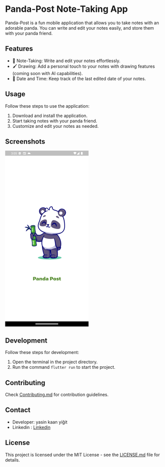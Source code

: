 # Panda-Post Note-Taking App

Panda-Post is a fun mobile application that allows you to take notes with an adorable panda. You can write and edit your notes easily, and store them with your panda friend.

## Features

- 📝 Note-Taking: Write and edit your notes effortlessly.
- 🖌️ Drawing: Add a personal touch to your notes with drawing features (coming soon with AI capabilities).
- 📅 Date and Time: Keep track of the last edited date of your notes.

## Usage

Follow these steps to use the application:

1. Download and install the application.
2. Start taking notes with your panda friend.
3. Customize and edit your notes as needed.

## Screenshots

![Panda-Post Screenshots](screenshots.png)

## Development

Follow these steps for development:

1. Open the terminal in the project directory.
2. Run the command `flutter run` to start the project.

## Contributing

Check [Contributing.md](Contributing.md) for contribution guidelines.

## Contact

- Developer: yasin kaan yiğit
- Linkedin : [Linkedin](https://www.linkedin.com/in/yasinkaanyigit1/)

## License

This project is licensed under the MIT License - see the [LICENSE.md](LICENSE.md) file for details.
